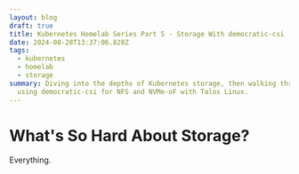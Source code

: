 ```yaml
---
layout: blog
draft: true
title: Kubernetes Homelab Series Part 5 - Storage With democratic-csi
date: 2024-08-28T13:37:06.828Z
tags:
  - kubernetes
  - homelab
  - storage
summary: Diving into the depths of Kubernetes storage, then walking through
  using democratic-csi for NFS and NVMe-oF with Talos Linux.
---
```

# What's So Hard About Storage?
Everything.
